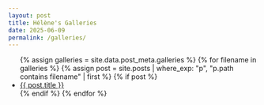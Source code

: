 ```yaml
---
layout: post
title: Hélène's Galleries
date: 2025-06-09
permalink: /galleries/
---
```


<ul>
  {% assign galleries = site.data.post_meta.galleries %}
  {% for filename in galleries %}
    {% assign post = site.posts | where_exp: "p", "p.path contains filename" | first %}
    {% if post %}
      <li><a href="{{ post.url }}">{{ post.title }}</a></li>
    {% endif %}
  {% endfor %}
</ul>
